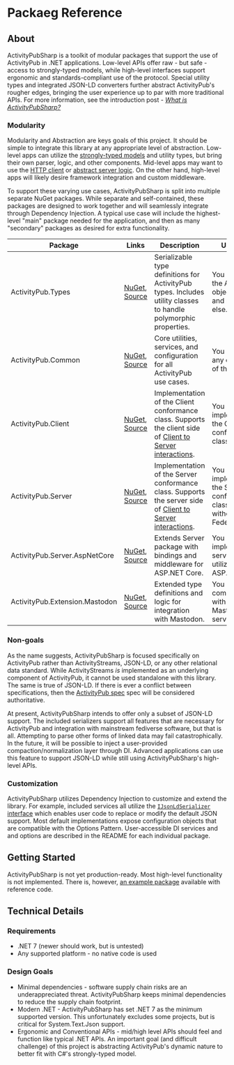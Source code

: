 # Packaeg Reference

## About
ActivityPubSharp is a toolkit of modular packages that support the use of ActivityPub in .NET applications.
Low-level APIs offer raw - but safe - access to strongly-typed models, while high-level interfaces support ergonomic and standards-compliant use of the protocol.
Special utility types and integrated JSON-LD converters further abstract ActivityPub's rougher edges, bringing the user experience up to par with more traditional APIs.
For more information, see the introduction post - [*What is ActivityPubSharp?*](https://github.com/warriordog/ActivityPubSharp/discussions/63)

### Modularity
Modularity and Abstraction are keys goals of this project.
It should be simple to integrate this library at any appropriate level of abstraction.
Low-level apps can utilize the [strongly-typed models](https://github.com/warriordog/ActivityPubSharp/blob/main/Source/ActivityPub.Types) and utility types, but bring their own parser, logic, and other components.
Mid-level apps may want to use the [HTTP client](https://github.com/warriordog/ActivityPubSharp/blob/main/Source/ActivityPub.Client) or [abstract server logic](https://github.com/warriordog/ActivityPubSharp/blob/main/Source/ActivityPub.Server).
On the other hand, high-level apps will likely desire framework integration and custom middleware.

To support these varying use cases, ActivityPubSharp is split into multiple separate NuGet packages.
While separate and self-contained, these packages are designed to work together and will seamlessly integrate through Dependency Injection.
A typical use case will include the highest-level "main" package needed for the application, and then as many "secondary" packages as desired for extra functionality.

| Package                        | Links                                                                                                                   | Description                                                                                                                                                                    | Use Case                                                                       |
|--------------------------------|-------------------------------------------------------------------------------------------------------------------------|--------------------------------------------------------------------------------------------------------------------------------------------------------------------------------|--------------------------------------------------------------------------------|
| ActivityPub.Types              | [NuGet](https://www.nuget.org/packages/ActivityPub.Types), [Source](https://github.com/warriordog/ActivityPubSharp/blob/main/Source/ActivityPub.Types)                           | Serializable type definitions for ActivityPub types. Includes utility classes to handle polymorphic properties.                                                                | You only need the ActivityPub object types, and nothing else.                  |
| ActivityPub.Common             | [NuGet](https://www.nuget.org/packages/ActivityPub.Common), [Source](https://github.com/warriordog/ActivityPubSharp/blob/main/Source/ActivityPub.Common)                         | Core utilities, services, and configuration for all ActivityPub use cases.                                                                                                     | You are using any other part of this library.                                  |
| ActivityPub.Client             | [NuGet](https://www.nuget.org/packages/ActivityPub.Client), [Source](https://github.com/warriordog/ActivityPubSharp/blob/main/Source/ActivityPub.Client)                         | Implementation of the Client conformance class. Supports the client side of [Client to Server interactions](https://www.w3.org/TR/activitypub/#client-to-server-interactions). | You are implementing the Client conformance class.                             |
| ActivityPub.Server             | [NuGet](https://www.nuget.org/packages/ActivityPub.Server), [Source](https://github.com/warriordog/ActivityPubSharp/blob/main/Source/ActivityPub.Server)                         | Implementation of the Server conformance class. Supports the server side of [Client to Server interactions](https://www.w3.org/TR/activitypub/#client-to-server-interactions). | You are implementing the Server conformance class, with or without Federation. |
| ActivityPub.Server.AspNetCore  | [NuGet](https://www.nuget.org/packages/ActivityPub.Server.AspNetCore), [Source](https://github.com/warriordog/ActivityPubSharp/blob/main/Source/ActivityPub.Server.AspNetCore)   | Extends Server package with bindings and middleware for ASP.NET Core.                                                                                                          | You are implementing a server that will utilize ASP.NET.                       |
| ActivityPub.Extension.Mastodon | [NuGet](https://www.nuget.org/packages/ActivityPub.Extension.Mastodon), [Source](https://github.com/warriordog/ActivityPubSharp/blob/main/Source/ActivityPub.Extension.Mastodon) | Extended type definitions and logic for integration with Mastodon.                                                                                                             | You are communicating with a Mastodon server.                                  |

### Non-goals
As the name suggests, ActivityPubSharp is focused specifically on ActivityPub rather than ActivityStreams, JSON-LD, or any other relational data standard.
While ActivityStreams *is* implemented as an underlying component of ActivityPub, it cannot be used standalone with this library.
The same is true of JSON-LD.
If there is ever a conflict between specifications, then the [ActivityPub spec](https://www.w3.org/TR/activitypub/) spec will be considered authoritative.

At present, ActivityPubSharp intends to offer only a subset of JSON-LD support.
The included serializers support all features that are necessary for ActivityPub and integration with mainstream fediverse software, but that is all.
Attempting to parse other forms of linked data may fail catastrophically.
In the future, it will be possible to inject a user-provided compaction/normalization layer through DI.
Advanced applications can use this feature to support JSON-LD while still using ActivityPubSharp's high-level APIs.

### Customization
ActivityPubSharp utilizes Dependency Injection to customize and extend the library.
For example, included services all utilize the [`IJsonLdSerializer` interface](https://github.com/warriordog/ActivityPubSharp/blob/main/Source/ActivityPub.Types/Conversion/JsonLdSerializer.cs) which enables user code to replace or modify the default JSON support.
Most default implementations expose configuration objects that are compatible with the Options Pattern.
User-accessible DI services and and options are described in the README for each individual package.

## Getting Started

ActivityPubSharp is not yet production-ready.
Most high-level functionality is not implemented.
There is, however, [an example package](https://github.com/warriordog/ActivityPubSharp/blob/main/Example) available with reference code.

## Technical Details

### Requirements
* .NET 7 (newer should work, but is untested)
* Any supported platform - no native code is used

### Design Goals
* Minimal dependencies - software supply chain risks are an underappreciated threat. ActivityPubSharp keeps minimal dependencies to reduce the supply chain footprint.
* Modern .NET - ActivityPubSharp has set .NET 7 as the minimum supported version. This unfortunately excludes some projects, but is critical for System.Text.Json support.
* Ergonomic and Conventional APIs - mid/high level APIs should feel and function like typical .NET APIs. An important goal (and difficult challenge) of this project is abstracting ActivityPub's dynamic nature to better fit with C#'s strongly-typed model.